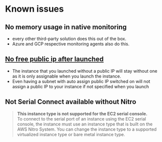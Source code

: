 # Known issues

## No memory usage in native monitoring
- every other third-party solution does this out of the box. 
- Azure and GCP respective monitoring agents also do this.

## [No free public ip after launched](https://serverfault.com/questions/706560/assign-public-ip-not-elastic-ip-after-instance-launched)
- The instance that you launched without a public IP will stay without one as it is only assignable when you launch the instance. 
- Even having a subnet with auto assign public IP switched on will not assign a public IP to your instance if not specified when you launch

## Not Serial Connect available without Nitro
> **This instance type is not supported for the EC2 serial console.**  
> To connect to the serial port of an instance using the EC2 serial console, the instance must use an instance type that is built on the AWS Nitro System. You can change the instance type to a supported virtualized instance type or bare metal instance type.
